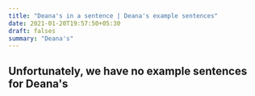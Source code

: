 ```yaml
---
title: "Deana's in a sentence | Deana's example sentences"
date: 2021-01-20T19:57:50+05:30
draft: falses
summary: "Deana's"
---
```

## Unfortunately, we have no example sentences for Deana's                 
